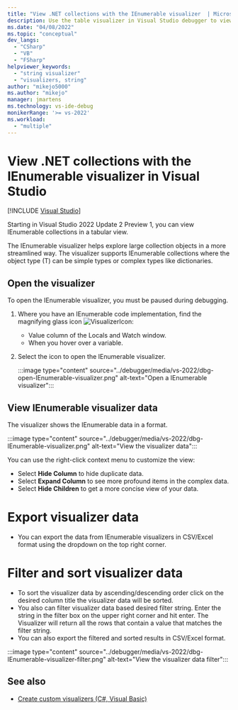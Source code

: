 ```yaml
---
title: "View .NET collections with the IEnumerable visualizer  | Microsoft Docs"
description: Use the table visualizer in Visual Studio debugger to view IEnumerables.
ms.date: "04/08/2022"
ms.topic: "conceptual"
dev_langs:
  - "CSharp"
  - "VB"
  - "FSharp"
helpviewer_keywords:
  - "string visualizer"
  - "visualizers, string"
author: "mikejo5000"
ms.author: "mikejo"
manager: jmartens
ms.technology: vs-ide-debug
monikerRange: '>= vs-2022'
ms.workload:
  - "multiple"
---
```

# View .NET collections with the IEnumerable visualizer in Visual Studio

 [!INCLUDE [Visual Studio](~/includes/applies-to-version/vs-windows-only.md)]

Starting in Visual Studio 2022 Update 2 Preview 1, you can view IEnumerable collections in a tabular view.

The IEnumerable visualizer helps explore large collection objects in a more streamlined way. The visualizer supports IEnumerable collections where the object type (T) can be simple types or complex types like dictionaries.

## Open the visualizer

To open the IEnumerable visualizer, you must be paused during debugging.

1. Where you have an IEnumerable code implementation, find the magnifying glass icon ![VisualizerIcon](../debugger/media/dbg-tips-visualizer-icon.png "Visualizer icon"):

   - Value column of the Locals and Watch window.
   - When you hover over a variable.

1. Select the icon to open the IEnumerable visualizer.

   :::image type="content" source="../debugger/media/vs-2022/dbg-open-IEnumerable-visualizer.png" alt-text="Open a IEnumerable visualizer":::

## View IEnumerable visualizer data

The visualizer shows the IEnumerable data in a  format.

:::image type="content" source="../debugger/media/vs-2022/dbg-IEnumerable-visualizer.png" alt-text="View the visualizer data":::

You can use the right-click context menu to customize the view:

- Select **Hide Column** to hide duplicate data.
- Select **Expand Column** to see more profound items in the complex data.
- Select **Hide Children** to get a more concise view of your data.

# Export visualizer data
- You can export the data from IEnumerable visualizers in CSV/Excel format using the dropdown on the top right corner.


# Filter and sort  visualizer data
- To sort the visualizer data by ascending/descending order click on the desired column title the visualizer data will be sorted.
- You also can filter visualizer data based desired filter string. Enter the string in the filter box on the upper right corner and hit enter. The Visualizer will return all the rows that contain a value that matches the filter string.
- You can also export the filtered and sorted results in CSV/Excel format.

:::image type="content" source="../debugger/media/vs-2022/dbg-IEnumerable-visualizer-filter.png" alt-text="View the visualizer data filter":::

## See also

- [Create custom visualizers (C#, Visual Basic)](../debugger/create-custom-visualizers-of-data.md)